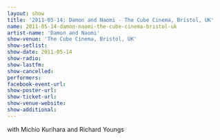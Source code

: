 ```yaml
---
layout: show
title: '2011-05-14: Damon and Naomi - The Cube Cinema, Bristol, UK'
name: 2011-05-14-damon-naomi-the-cube-cinema-bristol-uk
artist-name: 'Damon and Naomi'
show-venue: 'The Cube Cinema, Bristol, UK'
show-setlist: 
show-date: 2011-05-14
show-radio: 
show-lastfm: 
show-cancelled: 
performers: 
facebook-event-url: 
show-poster-url: 
show-ticket-url: 
show-venue-website: 
show-additional: 
---
```


with Michio Kurihara and Richard Youngs